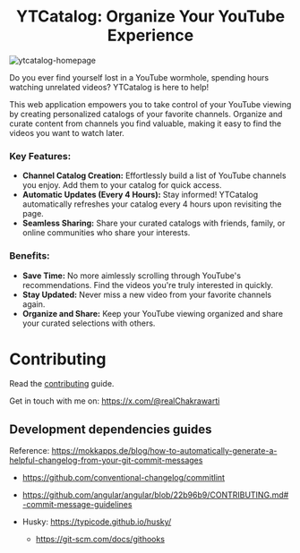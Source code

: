 <h1 style="text-align: center;">YTCatalog: Organize Your YouTube Experience</h1>

![ytcatalog-homepage](./screen-capture.png)

Do you ever find yourself lost in a YouTube wormhole, spending hours watching unrelated videos? YTCatalog is here to help!

This web application empowers you to take control of your YouTube viewing by creating personalized catalogs of your favorite channels. Organize and curate content from channels you find valuable, making it easy to find the videos you want to watch later.

### Key Features:

- **Channel Catalog Creation:** Effortlessly build a list of YouTube channels you enjoy. Add them to your catalog for quick access.
- **Automatic Updates (Every 4 Hours):** Stay informed! YTCatalog automatically refreshes your catalog every 4 hours upon revisiting the page.
- **Seamless Sharing:** Share your curated catalogs with friends, family, or online communities who share your interests.

### Benefits:

- **Save Time:** No more aimlessly scrolling through YouTube's recommendations. Find the videos you're truly interested in quickly.
- **Stay Updated:** Never miss a new video from your favorite channels again.
- **Organize and Share:** Keep your YouTube viewing organized and share your curated selections with others.

# Contributing

Read the [contributing](./CONTRIBUTING.md) guide.

Get in touch with me on: https://x.com/@realChakrawarti

## Development dependencies guides

Reference: https://mokkapps.de/blog/how-to-automatically-generate-a-helpful-changelog-from-your-git-commit-messages

- https://github.com/conventional-changelog/commitlint
- https://github.com/angular/angular/blob/22b96b9/CONTRIBUTING.md#-commit-message-guidelines

- Husky: https://typicode.github.io/husky/
  - https://git-scm.com/docs/githooks
